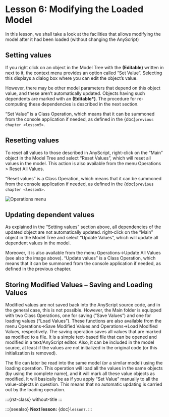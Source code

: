 # Lesson 6: Modifying the Loaded Model

In this lesson, we shall take a look at the facilities that allows
modifying the model after it had been loaded (without changing the
AnyScript)

## Setting values

If you right click on an object in the Model Tree with the
**(Editable)** written in next to it, the context menu provides an
option called “Set Value”. Selecting this displays a dialog box where
you can edit the object’s value.

However, there may be other model parameters that depend on this object
value, and these aren’t automatically updated. Objects having such
dependents are marked with an **(Editable\*)**. The procedure for
re-computing these dependencies is described in the next section.

“Set Value” is a Class Operation, which means that it can be summoned
from the console application if needed, as defined in the {doc}`previous
chapter <lesson5>`.

## Resetting values

To reset all values to those described in AnyScript, right-click on the
“Main” object in the Model Tree and select “Reset Values”, which will
reset all values in the model. This action is also available from the
menu Operations > Reset All Values.

“Reset values” is a Class Operation, which means that it can be summoned
from the console application if needed, as defined in the {doc}`previous
chapter <lesson5>`.

![Operations menu](_static/lesson6/image1.png)

## Updating dependent values

As explained in the “Setting values” section above, all dependencies of
the updated object are not automatically updated. right-click on the
“Main” object in the Model Tree and select “Update Values”, which will
update all dependent values in the model.

Moreover, it is also available from the menu Operations->Update All
Values (see also the image above). “Update values” is a Class Operation,
which means that it can be summoned from the console application if
needed, as defined in the previous chapter.

## Storing Modified Values – Saving and Loading Values

Modified values are not saved back into the AnyScript source code, and
in the general case, this is not possible. However, the Main folder is
equipped with two Class Operations, one for saving (“Save Values”) and
one for loading values (“Load Values”). These functions are also
available from the menu Operations->Save Modified Values and
Operations->Load Modified Values, respectively. The saving operation
saves all values that are marked as modified to a file. It is a simple
text-based file that can be opened and modified in a text/AnyScript
editor. Also, it can be included in the model source, at least if the
values are not initialized in the original code (or this initialization
is removed).

The file can later be read into the same model (or a similar model)
using the loading operation. This operation will load all the values in
the same objects (by using the complete name), and it will mark all
these value objects as modified. It will basically be as if you apply
“Set Value” manually to all the value-objects in question. This means
that no automatic updating is carried out by the loading operation.

:::{rst-class} without-title
:::

:::{seealso}
**Next lesson:** {doc}`lesson7`.
:::
